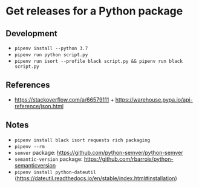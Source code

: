 # Get releases for a Python package

## Development

- `pipenv install --python 3.7`
- `pipenv run python script.py`
- `pipenv run isort --profile black script.py && pipenv run black script.py`

## References

- https://stackoverflow.com/a/66579111 + https://warehouse.pypa.io/api-reference/json.html

## Notes

- `pipenv install black isort requests rich packaging`
- `pipenv --rm`
- `semver` package: https://github.com/python-semver/python-semver
- `semantic-version` package: https://github.com/rbarrois/python-semanticversion
- `pipenv install python-dateutil` (https://dateutil.readthedocs.io/en/stable/index.html#installation)
